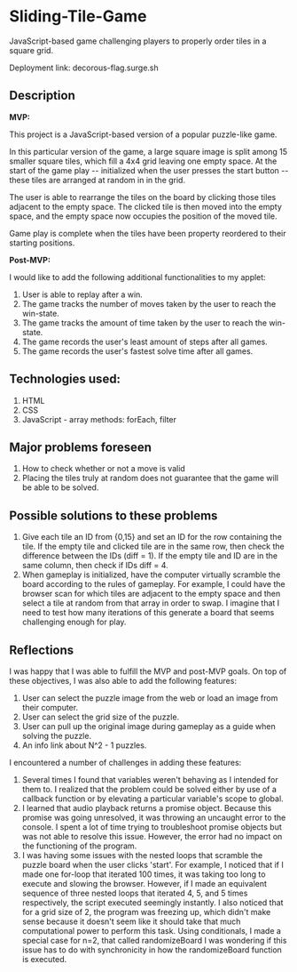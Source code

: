 # Sliding-Tile-Game

JavaScript-based game challenging players to properly order tiles in a square grid.

Deployment link:    decorous-flag.surge.sh


## Description

**MVP:**

This project is a JavaScript-based version of a popular puzzle-like game.

In this particular version of the game, a large square image is split among 15 smaller square tiles, which fill a 4x4 grid leaving one empty space. At the start of the game play -- initialized when the user presses the start button -- these tiles are arranged at random in in the grid.

The user is able to rearrange the tiles on the board by clicking those tiles adjacent to the empty space. The clicked tile is then moved into the empty space, and the empty space now occupies the position of the moved tile.

Game play is complete when the tiles have been property reordered to their starting positions.

**Post-MVP:**

I would like to add the following additional functionalities to my applet:
1. User is able to replay after a win.
2. The game tracks the number of moves taken by the user to reach the win-state.
3. The game tracks the amount of time taken by the user to reach the win-state.
4. The game records the user's least amount of steps after all games.
5. The game records the user's fastest solve time after all games.

## Technologies used:

1. HTML
2. CSS
3. JavaScript - array methods: forEach, filter


## Major problems foreseen
1. How to check whether or not a move is valid
2. Placing the tiles truly at random does not guarantee that the game will be able to be solved.

## Possible solutions to these problems
1. Give each tile an ID from {0,15} and set an ID for the row containing the tile. If the empty tile and clicked tile are in the same row, then check the difference between the IDs (diff = 1). If the empty tile and ID are in the same column, then check if IDs diff = 4.
2. When gameplay is initialized, have the computer virtually scramble the board according to the rules of gameplay. For example, I could have the browser scan for which tiles are adjacent to the empty space and then select a tile at random from that array in order to swap. I imagine that I need to test how many iterations of this generate a board that seems challenging enough for play.


## Reflections

I was happy that I was able to fulfill the MVP and post-MVP goals. On top of these objectives, I was also able to add the following features:

1. User can select the puzzle image from the web or load an image from their computer.
2. User can select the grid size of the puzzle.
3. User can pull up the original image during gameplay as a guide when solving the puzzle.
4. An info link about N^2 - 1 puzzles.

I encountered a number of challenges in adding these features:

1. Several times I found that variables weren't behaving as I intended for them to. I realized that the problem could be solved either by use of a callback function or by elevating a particular variable's scope to global.
2. I learned that audio playback returns a promise object. Because this promise was going unresolved, it was throwing an uncaught error to the console. I spent a lot of time trying to troubleshoot promise objects but was not able to resolve this issue. However, the error had no impact on the functioning of the program.
3. I was having some issues with the nested loops that scramble the puzzle board when the user clicks 'start'. For example, I noticed that if I made one for-loop that iterated 100 times, it was taking too long to execute and slowing the browser. However, if I made an equivalent sequence of three nested loops that iterated 4, 5, and 5 times respectively, the script executed seemingly instantly. I also noticed that for a grid size of 2, the program was freezing up, which didn't make sense because it doesn't seem like it should take that much computational power to perform this task. Using conditionals, I made a special case for n=2, that called randomizeBoard I was wondering if this issue has to do with synchronicity in how the randomizeBoard function is executed.

